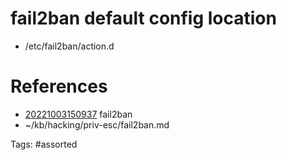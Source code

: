 # fail2ban default config location
- /etc/fail2ban/action.d

# References
- [20221003150937](/zet/20221003150937/) fail2ban
- ~/kb/hacking/priv-esc/fail2ban.md

Tags:
    #assorted

